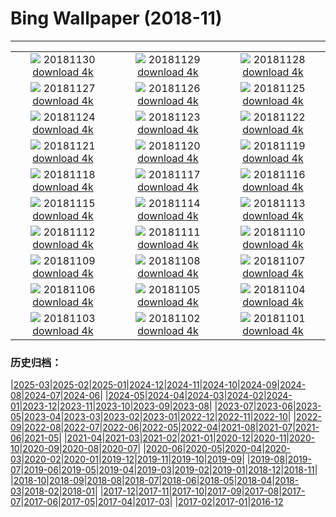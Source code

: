 # Bing Wallpaper (2018-11)
**************
| | | |
| :----: | :----: | :----: |
| ![](https://www.bing.com/az/hprichbg/rb/RedAntarctica_ZH-CN10525229225_1920x1080.jpg) 20181130 [download 4k](https://www.bing.com/az/hprichbg/rb/RedAntarctica_ZH-CN10525229225_UHD.jpg) | ![](https://www.bing.com/az/hprichbg/rb/KilchurnSky_ZH-CN9305096030_1920x1080.jpg) 20181129 [download 4k](https://www.bing.com/az/hprichbg/rb/KilchurnSky_ZH-CN9305096030_UHD.jpg) | ![](https://www.bing.com/az/hprichbg/rb/FrankfurtXmas_ZH-CN9289866662_1920x1080.jpg) 20181128 [download 4k](https://www.bing.com/az/hprichbg/rb/FrankfurtXmas_ZH-CN9289866662_UHD.jpg) |
| ![](https://www.bing.com/az/hprichbg/rb/GodrevyLighthouse_ZH-CN10749942094_1920x1080.jpg) 20181127 [download 4k](https://www.bing.com/az/hprichbg/rb/GodrevyLighthouse_ZH-CN10749942094_UHD.jpg) | ![](https://www.bing.com/az/hprichbg/rb/FoxMolt_ZH-CN7917304192_1920x1080.jpg) 20181126 [download 4k](https://www.bing.com/az/hprichbg/rb/FoxMolt_ZH-CN7917304192_UHD.jpg) | ![](https://www.bing.com/az/hprichbg/rb/AliceCentralPark_ZH-CN9031006021_1920x1080.jpg) 20181125 [download 4k](https://www.bing.com/az/hprichbg/rb/AliceCentralPark_ZH-CN9031006021_UHD.jpg) |
| ![](https://www.bing.com/az/hprichbg/rb/NorsteadLights_ZH-CN9558383357_1920x1080.jpg) 20181124 [download 4k](https://www.bing.com/az/hprichbg/rb/NorsteadLights_ZH-CN9558383357_UHD.jpg) | ![](https://www.bing.com/az/hprichbg/rb/DarwinOrigin_ZH-CN13549933105_1920x1080.jpg) 20181123 [download 4k](https://www.bing.com/az/hprichbg/rb/DarwinOrigin_ZH-CN13549933105_UHD.jpg) | ![](https://www.bing.com/az/hprichbg/rb/VarennaSnow_ZH-CN7673479242_1920x1080.jpg) 20181122 [download 4k](https://www.bing.com/az/hprichbg/rb/VarennaSnow_ZH-CN7673479242_UHD.jpg) |
| ![](https://www.bing.com/az/hprichbg/rb/EibseeHerbst_ZH-CN9383344658_1920x1080.jpg) 20181121 [download 4k](https://www.bing.com/az/hprichbg/rb/EibseeHerbst_ZH-CN9383344658_UHD.jpg) | ![](https://www.bing.com/az/hprichbg/rb/PoniesWales_ZH-CN11520520997_1920x1080.jpg) 20181120 [download 4k](https://www.bing.com/az/hprichbg/rb/PoniesWales_ZH-CN11520520997_UHD.jpg) | ![](https://www.bing.com/az/hprichbg/rb/TDPflamingos_ZH-CN9958639267_1920x1080.jpg) 20181119 [download 4k](https://www.bing.com/az/hprichbg/rb/TDPflamingos_ZH-CN9958639267_UHD.jpg) |
| ![](https://www.bing.com/az/hprichbg/rb/NarrowsZion_ZH-CN9686302838_1920x1080.jpg) 20181118 [download 4k](https://www.bing.com/az/hprichbg/rb/NarrowsZion_ZH-CN9686302838_UHD.jpg) | ![](https://www.bing.com/az/hprichbg/rb/GeorgiaAquarium_ZH-CN12748518316_1920x1080.jpg) 20181117 [download 4k](https://www.bing.com/az/hprichbg/rb/GeorgiaAquarium_ZH-CN12748518316_UHD.jpg) | ![](https://www.bing.com/az/hprichbg/rb/SpiritBearSleeps_ZH-CN7690026884_1920x1080.jpg) 20181116 [download 4k](https://www.bing.com/az/hprichbg/rb/SpiritBearSleeps_ZH-CN7690026884_UHD.jpg) |
| ![](https://www.bing.com/az/hprichbg/rb/ChiribiqueteNP_ZH-CN10719426351_1920x1080.jpg) 20181115 [download 4k](https://www.bing.com/az/hprichbg/rb/ChiribiqueteNP_ZH-CN10719426351_UHD.jpg) | ![](https://www.bing.com/az/hprichbg/rb/EcolaSP_ZH-CN10746626161_1920x1080.jpg) 20181114 [download 4k](https://www.bing.com/az/hprichbg/rb/EcolaSP_ZH-CN10746626161_UHD.jpg) | ![](https://www.bing.com/az/hprichbg/rb/LeGivre_ZH-CN7576437900_1920x1080.jpg) 20181113 [download 4k](https://www.bing.com/az/hprichbg/rb/LeGivre_ZH-CN7576437900_UHD.jpg) |
| ![](https://www.bing.com/az/hprichbg/rb/TundraSwanMN_ZH-CN10780647219_1920x1080.jpg) 20181112 [download 4k](https://www.bing.com/az/hprichbg/rb/TundraSwanMN_ZH-CN10780647219_UHD.jpg) | ![](https://www.bing.com/az/hprichbg/rb/HamersleyGorge_ZH-CN6901064951_1920x1080.jpg) 20181111 [download 4k](https://www.bing.com/az/hprichbg/rb/HamersleyGorge_ZH-CN6901064951_UHD.jpg) | ![](https://www.bing.com/az/hprichbg/rb/WavePoppy_ZH-CN9071800685_1920x1080.jpg) 20181110 [download 4k](https://www.bing.com/az/hprichbg/rb/WavePoppy_ZH-CN9071800685_UHD.jpg) |
| ![](https://www.bing.com/az/hprichbg/rb/BadlandsBday_ZH-CN10969348074_1920x1080.jpg) 20181109 [download 4k](https://www.bing.com/az/hprichbg/rb/BadlandsBday_ZH-CN10969348074_UHD.jpg) | ![](https://www.bing.com/az/hprichbg/rb/CupFungus_ZH-CN9348475069_1920x1080.jpg) 20181108 [download 4k](https://www.bing.com/az/hprichbg/rb/CupFungus_ZH-CN9348475069_UHD.jpg) | ![](https://www.bing.com/az/hprichbg/rb/ManateeAwareness_ZH-CN7743165279_1920x1080.jpg) 20181107 [download 4k](https://www.bing.com/az/hprichbg/rb/ManateeAwareness_ZH-CN7743165279_UHD.jpg) |
| ![](https://www.bing.com/az/hprichbg/rb/lidongjieya_ZH-CN9263684179_1920x1080.jpg) 20181106 [download 4k](https://www.bing.com/az/hprichbg/rb/lidongjieya_ZH-CN9263684179_UHD.jpg) | ![](https://www.bing.com/az/hprichbg/rb/HoneycombKoolamaBay_ZH-CN8963688992_1920x1080.jpg) 20181105 [download 4k](https://www.bing.com/az/hprichbg/rb/HoneycombKoolamaBay_ZH-CN8963688992_UHD.jpg) | ![](https://www.bing.com/az/hprichbg/rb/AutumnNeuschwanstein_ZH-CN11491134791_1920x1080.jpg) 20181104 [download 4k](https://www.bing.com/az/hprichbg/rb/AutumnNeuschwanstein_ZH-CN11491134791_UHD.jpg) |
| ![](https://www.bing.com/az/hprichbg/rb/NYCM_ZH-CN8945321005_1920x1080.jpg) 20181103 [download 4k](https://www.bing.com/az/hprichbg/rb/NYCM_ZH-CN8945321005_UHD.jpg) | ![](https://www.bing.com/az/hprichbg/rb/BisonDay_ZH-CN9548343838_1920x1080.jpg) 20181102 [download 4k](https://www.bing.com/az/hprichbg/rb/BisonDay_ZH-CN9548343838_UHD.jpg) | ![](https://www.bing.com/az/hprichbg/rb/DeadPhotographer_ZH-CN9480942912_1920x1080.jpg) 20181101 [download 4k](https://www.bing.com/az/hprichbg/rb/DeadPhotographer_ZH-CN9480942912_UHD.jpg) |

### 历史归档：

|[2025-03](2025-03/2025-03.md)|[2025-02](2025-02/2025-02.md)|[2025-01](2025-01/2025-01.md)|[2024-12](2024-12/2024-12.md)|[2024-11](2024-11/2024-11.md)|[2024-10](2024-10/2024-10.md)|[2024-09](2024-09/2024-09.md)|[2024-08](2024-08/2024-08.md)|[2024-07](2024-07/2024-07.md)|[2024-06](2024-06/2024-06.md)|
|[2024-05](2024-05/2024-05.md)|[2024-04](2024-04/2024-04.md)|[2024-03](2024-03/2024-03.md)|[2024-02](2024-02/2024-02.md)|[2024-01](2024-01/2024-01.md)|[2023-12](2023-12/2023-12.md)|[2023-11](2023-11/2023-11.md)|[2023-10](2023-10/2023-10.md)|[2023-09](2023-09/2023-09.md)|[2023-08](2023-08/2023-08.md)|
|[2023-07](2023-07/2023-07.md)|[2023-06](2023-06/2023-06.md)|[2023-05](2023-05/2023-05.md)|[2023-04](2023-04/2023-04.md)|[2023-03](2023-03/2023-03.md)|[2023-02](2023-02/2023-02.md)|[2023-01](2023-01/2023-01.md)|[2022-12](2022-12/2022-12.md)|[2022-11](2022-11/2022-11.md)|[2022-10](2022-10/2022-10.md)|
|[2022-09](2022-09/2022-09.md)|[2022-08](2022-08/2022-08.md)|[2022-07](2022-07/2022-07.md)|[2022-06](2022-06/2022-06.md)|[2022-05](2022-05/2022-05.md)|[2022-04](2022-04/2022-04.md)|[2021-08](2021-08/2021-08.md)|[2021-07](2021-07/2021-07.md)|[2021-06](2021-06/2021-06.md)|[2021-05](2021-05/2021-05.md)|
|[2021-04](2021-04/2021-04.md)|[2021-03](2021-03/2021-03.md)|[2021-02](2021-02/2021-02.md)|[2021-01](2021-01/2021-01.md)|[2020-12](2020-12/2020-12.md)|[2020-11](2020-11/2020-11.md)|[2020-10](2020-10/2020-10.md)|[2020-09](2020-09/2020-09.md)|[2020-08](2020-08/2020-08.md)|[2020-07](2020-07/2020-07.md)|
|[2020-06](2020-06/2020-06.md)|[2020-05](2020-05/2020-05.md)|[2020-04](2020-04/2020-04.md)|[2020-03](2020-03/2020-03.md)|[2020-02](2020-02/2020-02.md)|[2020-01](2020-01/2020-01.md)|[2019-12](2019-12/2019-12.md)|[2019-11](2019-11/2019-11.md)|[2019-10](2019-10/2019-10.md)|[2019-09](2019-09/2019-09.md)|
|[2019-08](2019-08/2019-08.md)|[2019-07](2019-07/2019-07.md)|[2019-06](2019-06/2019-06.md)|[2019-05](2019-05/2019-05.md)|[2019-04](2019-04/2019-04.md)|[2019-03](2019-03/2019-03.md)|[2019-02](2019-02/2019-02.md)|[2019-01](2019-01/2019-01.md)|[2018-12](2018-12/2018-12.md)|[2018-11](2018-11/2018-11.md)|
|[2018-10](2018-10/2018-10.md)|[2018-09](2018-09/2018-09.md)|[2018-08](2018-08/2018-08.md)|[2018-07](2018-07/2018-07.md)|[2018-06](2018-06/2018-06.md)|[2018-05](2018-05/2018-05.md)|[2018-04](2018-04/2018-04.md)|[2018-03](2018-03/2018-03.md)|[2018-02](2018-02/2018-02.md)|[2018-01](2018-01/2018-01.md)|
|[2017-12](2017-12/2017-12.md)|[2017-11](2017-11/2017-11.md)|[2017-10](2017-10/2017-10.md)|[2017-09](2017-09/2017-09.md)|[2017-08](2017-08/2017-08.md)|[2017-07](2017-07/2017-07.md)|[2017-06](2017-06/2017-06.md)|[2017-05](2017-05/2017-05.md)|[2017-04](2017-04/2017-04.md)|[2017-03](2017-03/2017-03.md)|
|[2017-02](2017-02/2017-02.md)|[2017-01](2017-01/2017-01.md)|[2016-12](2016-12/2016-12.md)